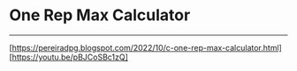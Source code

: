 # One Rep Max Calculator

---
[https://pereiradpg.blogspot.com/2022/10/c-one-rep-max-calculator.html]
[https://youtu.be/pBJCoSBc1zQ]
